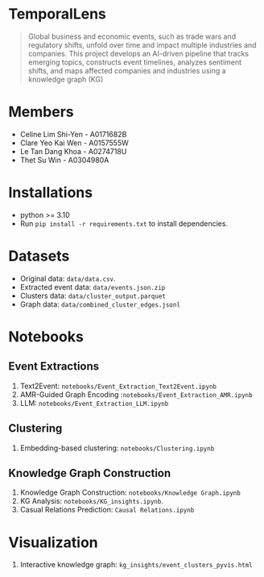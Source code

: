 # TemporalLens

> Global business and economic events, such as trade wars and regulatory shifts, unfold over time and
> impact multiple industries and companies. This project develops an AI-driven pipeline that tracks
> emerging topics, constructs event timelines, analyzes sentiment shifts, and maps affected companies and
> industries using a knowledge graph (KG)

# Members

- Celine Lim Shi-Yen - A0171682B
- Clare Yeo Kai Wen - A0157555W
- Le Tan Dang Khoa - A0274718U
- Thet Su Win - A0304980A

# Installations

- python >= 3.10
- Run `pip install -r requirements.txt` to install dependencies.

# Datasets

- Original data: `data/data.csv`.
- Extracted event data: `data/events.json.zip`
- Clusters data: `data/cluster_output.parquet`
- Graph data: `data/combined_cluster_edges.jsonl`

# Notebooks

## Event Extractions

1. Text2Event: `notebooks/Event_Extraction_Text2Event.ipynb`
2. AMR-Guided Graph Encoding :`notebooks/Event_Extraction_AMR.ipynb`
3. LLM: `notebooks/Event_Extraction_LLM.ipynb`

## Clustering

1. Embedding-based clustering: `notebooks/Clustering.ipynb`

## Knowledge Graph Construction

1. Knowledge Graph Construction: `notebooks/Knowledge Graph.ipynb`
2. KG Analysis: `notebooks/KG_insights.ipynb`.
3. Casual Relations Prediction: `Causal Relations.ipynb` 

# Visualization

1. Interactive knowledge graph: `kg_insights/event_clusters_pyvis.html`


